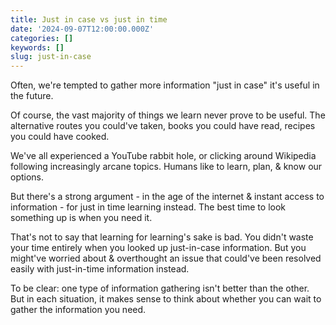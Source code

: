```yaml
---
title: Just in case vs just in time
date: '2024-09-07T12:00:00.000Z'
categories: []
keywords: []
slug: just-in-case
---
```


Often, we're tempted to gather more information "just in case" it's useful in the future.

Of course, the vast majority of things we learn never prove to be useful. The alternative routes you could've taken, books you could have read, recipes you could have cooked.

We've all experienced a YouTube rabbit hole, or clicking around Wikipedia following increasingly arcane topics. Humans like to learn, plan, & know our options.

But there's a strong argument - in the age of the internet & instant access to information - for just in time learning instead. The best time to look something up is when you need it.

That's not to say that learning for learning's sake is bad. You didn't waste your time entirely when you looked up just-in-case information. But you might've worried about & overthought an issue that could've been resolved easily with just-in-time information instead.

To be clear: one type of information gathering isn't better than the other. But in each situation, it makes sense to think about whether you can wait to gather the information you need.
